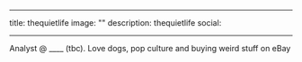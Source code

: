 
---
title: thequietlife
image: ""
description: thequietlife
social:

---

Analyst @ ____ (tbc). Love dogs, pop culture and buying weird stuff on eBay